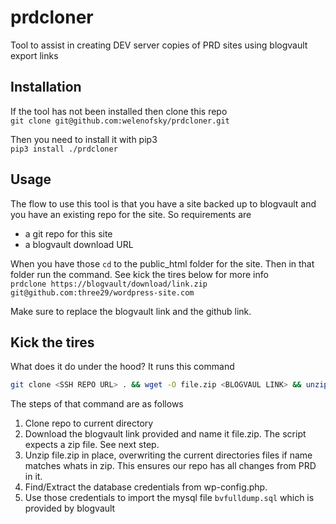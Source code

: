 # prdcloner
Tool to assist in creating DEV server copies of PRD sites using blogvault export links

## Installation
If the tool has not been installed then clone this repo  
`git clone git@github.com:welenofsky/prdcloner.git`

Then you need to install it with pip3  
`pip3 install ./prdcloner`

## Usage
The flow to use this tool is that you have a site backed up to blogvault and you have an existing repo for the site. So requirements are
- a git repo for this site
- a blogvault download URL

When you have those `cd` to the public_html folder for the site. Then in that folder run the command. See kick the tires below for more info  
`prdclone https://blogvault/download/link.zip git@github.com:three29/wordpress-site.com`  

Make sure to replace the blogvault link and the github link.

## Kick the tires
What does it do under the hood? It runs this command  
```bash
git clone <SSH REPO URL> . && wget -O file.zip <BLOGVAUL LINK> && unzip -o file.zip && grep -e 'DB_PASSWORD' -e 'DB_NAME' -e 'DB_USER' wp-config.php | sort | awk '{ print $2 }' | grep -oh "[\'\"].*[\'\"]" | tr '\n' ' ' | tr -d '"' | tr -d "'" | awk '{ system("mysql -u " $3 " --password=" $2 " " $1 " < bvfulldump.sql") }'
```

The steps of that command are as follows
1. Clone repo to current directory
2. Download the blogvault link provided and name it file.zip. The script expects a zip file. See next step.
3. Unzip file.zip in place, overwriting the current directories files if name matches whats in zip. This ensures our repo has all changes from PRD in it.
4. Find/Extract the database credentials from wp-config.php.
5. Use those credentials to import the mysql file `bvfulldump.sql` which is provided by blogvault

